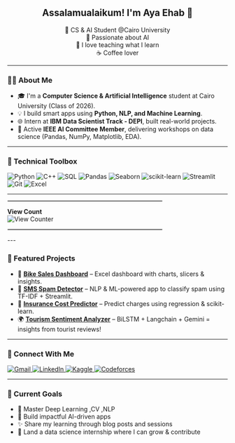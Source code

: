 <h2 align="center">Assalamualaikum! I'm Aya Ehab 👋</h2>


<p align="center">
  🚀 CS & AI Student @Cairo University <br>
  🧠 Passionate about AI <br>
  💬 I love teaching what I learn <br>
  ☕ Coffee lover
</p>

---

### 👩‍💻 About Me

- 🎓 I'm a **Computer Science & Artificial Intelligence** student at Cairo University (Class of 2026).
- 💡 I build smart apps using **Python, NLP, and Machine Learning**.
- 🌐 Intern at **IBM Data Scientist Track - DEPI**, built real-world projects.
- 📢 Active **IEEE AI Committee Member**, delivering workshops on data science (Pandas, NumPy, Matplotlib, EDA).

---

### 🔧 Technical Toolbox

![Python](https://img.shields.io/badge/-Python-3776AB?style=flat&logo=python&logoColor=white)
![C++](https://img.shields.io/badge/-C++-00599C?style=flat&logo=c%2B%2B&logoColor=white)
![SQL](https://img.shields.io/badge/-SQL-4479A1?style=flat&logo=MySQL&logoColor=white)
![Pandas](https://img.shields.io/badge/-Pandas-150458?style=flat&logo=pandas)
![Seaborn](https://img.shields.io/badge/-Seaborn-2E3F4F?style=flat)
![scikit-learn](https://img.shields.io/badge/-Scikit--learn-F7931E?style=flat&logo=scikit-learn&logoColor=white)
![Streamlit](https://img.shields.io/badge/-Streamlit-FF4B4B?style=flat&logo=streamlit&logoColor=white)
![Git](https://img.shields.io/badge/-Git-F05032?style=flat&logo=git&logoColor=white)
![Excel](https://img.shields.io/badge/-Excel-217346?style=flat&logo=microsoft-excel&logoColor=white)

---
<p align="center">
  <hr style="border:1px solid #ccc; width: 70%;">
  <strong>View Count</strong><br>
  <img src="https://profile-counter.glitch.me/AyA-EhaB/count.svg" alt="View Counter">
  <hr style="border:1px solid #ccc; width: 70%;">
</p>
---

### 🧠 Featured Projects

- 🚴 **[Bike Sales Dashboard](https://github.com/AyA-EhaB/Bike_Sales_Dashboard)** – Excel dashboard with charts, slicers & insights.
- 📱 **[SMS Spam Detector](https://github.com/AyA-EhaB/Spam_Detector)** – NLP & ML-powered app to classify spam using TF-IDF + Streamlit.
- 💸 **[Insurance Cost Predictor](https://github.com/AyA-EhaB/insurance-cost-app)** – Predict charges using regression & scikit-learn.
- 🌍 **[Tourism Sentiment Analyzer](https://github.com/Mosapmohamd/DEPI-Graduation-Project)** – BiLSTM + Langchain + Gemini = insights from tourist reviews!

---

### 📣 Connect With Me

<p align="left"> <a href="mailto:ayaehap567@gmail.com" target="_blank"> <img src="https://img.shields.io/badge/Gmail-D14836?style=for-the-badge&logo=gmail&logoColor=white" alt="Gmail"> </a> <a href="https://www.linkedin.com/in/aya-ehab-ramadan-a6bab4252/" target="_blank"> <img src="https://img.shields.io/badge/LinkedIn-Aya%20Ehab-0077B5?style=for-the-badge&logo=linkedin&logoColor=white" alt="LinkedIn"> </a> <a href="https://www.kaggle.com/ayaehabramadan" target="_blank"> <img src="https://img.shields.io/badge/Kaggle-Aya%20Ehab-20BEFF?style=for-the-badge&logo=kaggle&logoColor=white" alt="Kaggle"> </a> <a href="https://codeforces.com/profile/Aya_Ehab25" target="_blank"> <img src="https://img.shields.io/badge/Codeforces-Aya_Ehab25-1F8ACB?style=for-the-badge&logo=codeforces&logoColor=white" alt="Codeforces"> </a> </p>

---

### 🌱 Current Goals

- 🔬 Master Deep Learning ,CV ,NLP
- 🧪 Build impactful AI-driven apps
- ✨ Share my learning through blog posts and sessions
- 💼 Land a data science internship where I can grow & contribute

